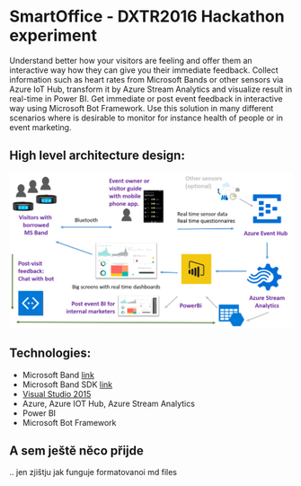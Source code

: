 # SmartOffice - DXTR2016 Hackathon experiment

Understand better how your visitors are feeling and offer them an interactive way how they can give you their immediate feedback.
Collect information such as heart rates from Microsoft Bands or other sensors via Azure IoT Hub, transform it by Azure Stream Analytics and visualize result in real-time in Power BI. Get immediate or post event feedback in interactive way using Microsoft Bot Framework. 
Use this solution in many different scenarios where is desirable to monitor for instance health of people or in event marketing.

## High level architecture design:
 
![alt tag](https://github.com/pospanet/SmartOffice/blob/master/Documentation/Burischema.png)

## Technologies:
- Microsoft Band [link](https://www.microsoft.com/microsoft-band "Microsoft Band") 
- Microsoft Band SDK [link](https://developer.microsoftband.com/bandsdk "Microsoft Band SDK") 
- [Visual Studio 2015](https://www.visualstudio.com/)
- Azure, Azure IOT Hub, Azure Stream Analytics
- Power BI
- Microsoft Bot Framework

## A sem ještě něco přijde
.. jen zjištju jak funguje formatovanoi md files
